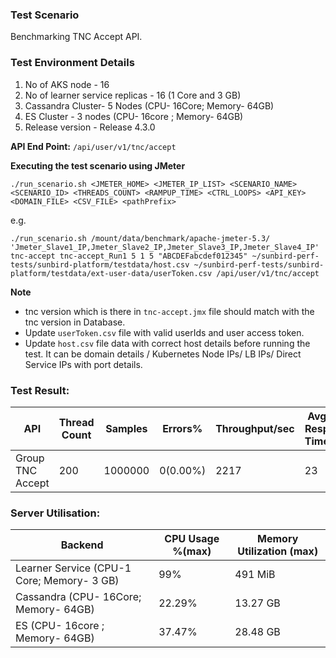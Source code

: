 ### Test Scenario

Benchmarking TNC Accept API.


### Test Environment Details
1. No of AKS node - 16
2. No of learner service replicas - 16 (1 Core and 3 GB)
3. Cassandra Cluster- 5 Nodes (CPU- 16Core; Memory- 64GB)
4. ES Cluster - 3 nodes (CPU- 16core ; Memory- 64GB)
5. Release version - Release 4.3.0


**API End Point:** 
`/api/user/v1/tnc/accept`


**Executing the test scenario using JMeter**

```./run_scenario.sh <JMETER_HOME> <JMETER_IP_LIST> <SCENARIO_NAME> <SCENARIO_ID> <THREADS_COUNT> <RAMPUP_TIME> <CTRL_LOOPS> <API_KEY> <DOMAIN_FILE> <CSV_FILE> <pathPrefix>```

e.g.

```./run_scenario.sh /mount/data/benchmark/apache-jmeter-5.3/ 'Jmeter_Slave1_IP,Jmeter_Slave2_IP,Jmeter_Slave3_IP,Jmeter_Slave4_IP' tnc-accept tnc-accept_Run1 5 1 5 "ABCDEFabcdef012345" ~/sunbird-perf-tests/sunbird-platform/testdata/host.csv ~/sunbird-perf-tests/sunbird-platform/testdata/ext-user-data/userToken.csv /api/user/v1/tnc/accept```

**Note**

- tnc version which is there in `tnc-accept.jmx` file should match with the tnc version in Database.
- Update `userToken.csv` file with valid userIds and user access token.
- Update `host.csv` file data with correct host details before running the test. It can be domain details / Kubernetes Node IPs/ LB IPs/ Direct Service IPs with port details.


### Test Result:

|API                |Thread Count|Samples |Errors%  |Throughput/sec|Avg Resp Time |95th pct |99th pct|
|-------------------|------------|--------|---------| -------------|--------------|---------|--------|
|Group TNC Accept         |200         |1000000 |0(0.00%)| 2217        | 23           |  82     |93  |


### Server Utilisation:
| Backend          | CPU Usage %(max) | Memory Utilization (max) |
| ------------- | ------------- |------------- |
| Learner Service (CPU-1 Core; Memory- 3 GB)  | 99%|  491 MiB|
| Cassandra (CPU- 16Core; Memory- 64GB)| 22.29%     |13.27 GB |
| ES (CPU- 16core ; Memory- 64GB)| 37.47%   |28.48 GB |

